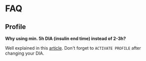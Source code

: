 # FAQ

## Profile
   
**Why using min. 5h DIA (insulin end time) instead of 2-3h?**

Well explained in this [article](/www.diabettech.com/insulin/why-we-are-regularly-wrong-in-the-duration-of-insulin-action-dia-times-we-use-and-why-it-matters/).
Don't forget to `ACTIVATE PROFILE` after changing  your DIA.
